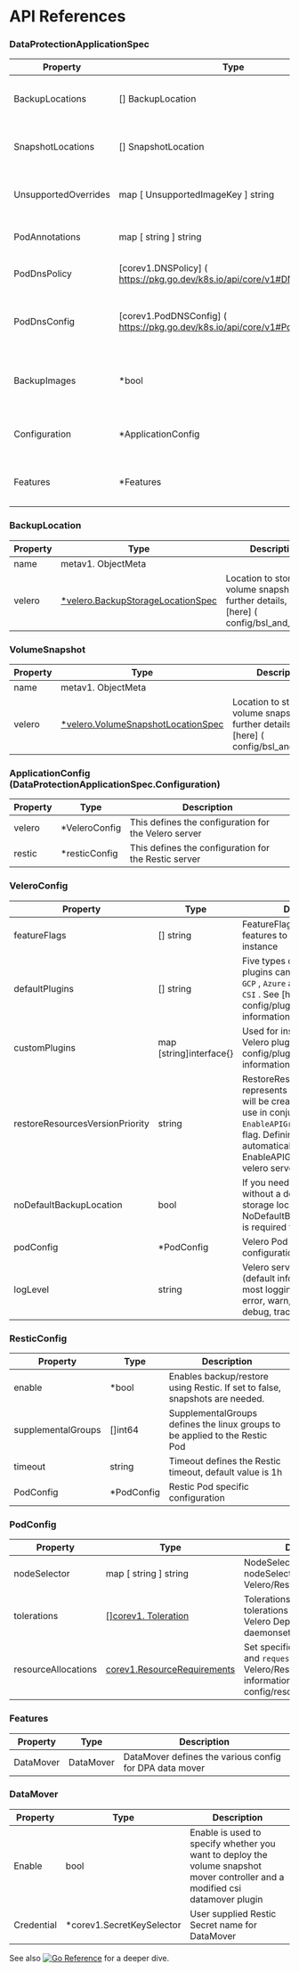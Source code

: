 <h1>API References</h1>

### DataProtectionApplicationSpec

| Property             | Type                                                                        | Description                                                                                                     |
|----------------------|-----------------------------------------------------------------------------|-----------------------------------------------------------------------------------------------------------------|
| BackupLocations      | [] BackupLocation                                                           | BackupLocations defines the list of desired configuration to use for BackupStorageLocations                     |
| SnapshotLocations    | [] SnapshotLocation                                                         | SnapshotLocations defines the list of desired configuration to use for VolumeSnapshotLocations                  |
| UnsupportedOverrides | map [ UnsupportedImageKey ] string                                          | UnsupportedOverrides can be used to override the deployed dependent images for development                      |
| PodAnnotations       | map [ string ] string                                                       | Used to add annotations to pods deployed by operator                                                            |
| PodDnsPolicy         | [corev1.DNSPolicy] ( https://pkg.go.dev/k8s.io/api/core/v1#DNSPolicy)       | DNSPolicy defines how a pod's DNS will be configured.                                                           |
| PodDnsConfig         | [corev1.PodDNSConfig] ( https://pkg.go.dev/k8s.io/api/core/v1#PodDNSConfig) | PodDNSConfig defines the DNS parameters of a pod in addition to those generated from DNSPolicy.                 |
| BackupImages         | *bool                                                                       | BackupImages is used to specify whether you want to deploy a registry for enabling backup and restore of images |
| Configuration        | *ApplicationConfig                                                          | Configuration is used to configure the data protection application's server config.                             |
| Features             | *Features                                                                   | Features defines the configuration for the DPA to enable the tech preview features                           |

### BackupLocation

| Property | Type                                                                                              | Description                                                                                    |
|----------|---------------------------------------------------------------------------------------------------|------------------------------------------------------------------------------------------------|
| name     | metav1. ObjectMeta                                                                                |                                                                                                |
| velero   | [*velero.BackupStorageLocationSpec](https://velero.io/docs/v1.6/api-types/backupstoragelocation/) | Location to store volume snapshots. For further details, see  [here] ( config/bsl_and_vsl.md). |

### VolumeSnapshot

| Property | Type                                                                                                | Description                                                                                    |
|----------|-----------------------------------------------------------------------------------------------------|------------------------------------------------------------------------------------------------|
| name     | metav1. ObjectMeta                                                                                  |                                                                                                |
| velero   | [*velero.VolumeSnapshotLocationSpec](https://velero.io/docs/v1.6/api-types/volumesnapshotlocation/) | Location to store volume snapshots. For further details, see  [here] ( config/bsl_and_vsl.md). |

### ApplicationConfig (DataProtectionApplicationSpec.Configuration)

| Property | Type          | Description                                          |
|----------|---------------|------------------------------------------------------|
| velero   | *VeleroConfig | This defines the configuration for the Velero server |
| restic   | *resticConfig | This defines the configuration for the Restic server |

### VeleroConfig

| Property                        | Type                    | Description                                                                                                                                                                                                                                              |
|---------------------------------|-------------------------|----------------------------------------------------------------------------------------------------------------------------------------------------------------------------------------------------------------------------------------------------------|
| featureFlags                    | [] string               | FeatureFlags defines the list of features to enable for Velero instance                                                                                                                                                                                  |
| defaultPlugins                  | [] string               | Five types of default Velero plugins can be installed:  `AWS` ,  `GCP` ,  `Azure`  and  `OpenShift` , and  `CSI` . See  [here] ( config/plugins.md) for further information.                                                                             |
| customPlugins                   | map [string]interface{} | Used for installation of custom Velero plugins. See  [here] ( config/plugins.md) for further information.                                                                                                                                                |
| restoreResourcesVersionPriority | string                  | RestoreResourceVersionPriority represents a configmap that will be created if defined for use in conjunction with `EnableAPIGroupVersions` feature flag. Defining this field automatically add EnableAPIGroupVersions to the velero server feature flag  |
| noDefaultBackupLocation         | bool                    | If you need to install Velero without a default backup storage location NoDefaultBackupLocation flag is required for confirmation                                                                                                                        |
| podConfig                       | *PodConfig              | Velero Pod specific configuration                                                                                                                                                                                                                        |
| logLevel                       | string              | Velero server’s log level (default info, use debug for the most logging). Valid options are error, warn, warning, info, debug, trace                                                                                                                                                                                                                        |

### ResticConfig

| Property           | Type       | Description                                                                 |
|--------------------|------------|-----------------------------------------------------------------------------|
| enable             | *bool      | Enables backup/restore using Restic. If set to false, snapshots are needed. |
| supplementalGroups | []int64    | SupplementalGroups defines the linux groups to be applied to the Restic Pod |
| timeout            | string     | Timeout defines the Restic timeout, default value is 1h                     |
| PodConfig          | *PodConfig | Restic Pod specific configuration                                           |

### PodConfig

| Property            | Type                                                                                      | Description                                                                                                                               |
|---------------------|-------------------------------------------------------------------------------------------|-------------------------------------------------------------------------------------------------------------------------------------------|
| nodeSelector        | map [ string ] string                                                                     | NodeSelector defines the nodeSelector to be supplied to Velero/Restic podSpec                                                             |
| tolerations         | [[]corev1. Toleration](https://pkg.go.dev/k8s.io/api/core/v1#Toleration)                  | Tolerations defines the list of tolerations to be applied to Velero Deployment/Restic daemonset                                                             |
| resourceAllocations | [corev1.ResourceRequirements](https://pkg.go.dev/k8s.io/api/core/v1#ResourceRequirements) | Set specific resource  `limits`  and  `requests`  for the Velero/Restic pods. For more information, go  [here] ( config/resource_req_limits.md). |

### Features
| Property  | Type      | Description                                                                                                                               |
|-----------|-----------|-------------------------------------------------------------------------------------------------------------------------------------------|
| DataMover | DataMover | DataMover defines the various config for DPA data mover                                                             |

### DataMover
| Property   | Type | Description                                                                                                                   |
|------------|------|-------------------------------------------------------------------------------------------------------------------------------|
| Enable     | bool | Enable is used to specify whether you want to deploy the volume snapshot mover controller and a modified csi datamover plugin |
| Credential | *corev1.SecretKeySelector | User supplied Restic Secret name for DataMover |                                                                               |

See also [![Go Reference](https://pkg.go.dev/badge/github.com/openshift/oadp-operator.svg)](https://pkg.go.dev/github.com/openshift/oadp-operator) for a deeper dive.
